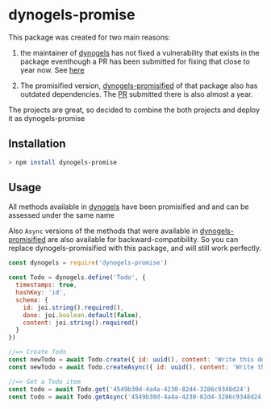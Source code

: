 # dynogels-promise

This package was created for two main reasons:

1. the maintainer of [dynogels](https://github.com/clarkie/dynogels) has not fixed a vulnerability that exists in the package eventhough a PR has been submitted for fixing that close to year now. See [here](https://github.com/clarkie/dynogels/pull/155)

2. The promisified version, [dynogels-promisified](https://github.com/andrewoh531/dynogels-promisified) of that package also has outdated dependencies. The [PR](https://github.com/andrewoh531/dynogels-promisified/pull/5) submitted there is also almost a year.

The projects are great, so decided to combine the both projects and deploy it as dynogels-promise



## Installation

```sh
> npm install dynogels-promise
```


## Usage

All methods available in [dynogels](https://github.com/clarkie/dynogels) have been promisified and and can be assessed under the same name

Also `Async` versions of the methods that were available in [dynogels-promisified](https://github.com/andrewoh531/dynogels-promisified) are also available for backward-compatibility. So you can replace dynogels-promisified with this package, and will still work perfectly.


```javascript
const dynogels = require('dynogels-promise')

const Todo = dynogels.define('Todo', {
  timestamps: true,
  hashKey: 'id',
  schema: {
    id: joi.string().required(),
    done: joi.boolean.default(false),
    content: joi.string().required()
  }
})

//=> Create Todo
const newTodo = await Todo.create({ id: uuid(), content: 'Write this doc' })
const newTodo = await Todo.createAsync({ id: uuid(), content: 'Write this doc' }) // backward compatibility

//=> Get a Todo item
const todo = await Todo.get('4549b30d-4a4a-4230-82d4-3286c9348d24')
const todo = await Todo.getAsync('4549b30d-4a4a-4230-82d4-3286c9348d24') // backward compatibility
```
